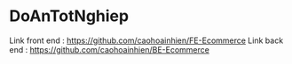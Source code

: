 # DoAnTotNghiep
Link front end : https://github.com/caohoainhien/FE-Ecommerce
Link back end : https://github.com/caohoainhien/BE-Ecommerce

